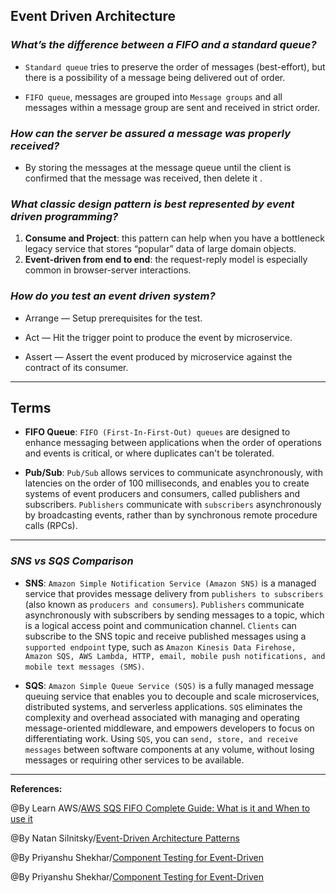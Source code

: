## **Event Driven Architecture**

### ***What’s the difference between a FIFO and a standard queue?***

- `Standard queue` tries to preserve the order of messages (best-effort), but there is a possibility of a message being delivered out of order.

- `FIFO queue`, messages are grouped into `Message groups` and all messages within a message group are sent and received in strict order.

### ***How can the server be assured a message was properly received?***

- By storing the messages at the message queue until the client is confirmed that the message was received, then delete it .

### ***What classic design pattern is best represented by event driven programming?***

1. **Consume and Project**: this pattern can help when you have a bottleneck legacy service that stores “popular” data of large domain objects.
2. **Event-driven from end to end**: the request-reply model is especially common in browser-server interactions.


### ***How do you test an event driven system?***

- Arrange — Setup prerequisites for the test.

- Act — Hit the trigger point to produce the event by microservice.

- Assert — Assert the event produced by microservice against the contract of its consumer.


-----------------------------------------------


## **Terms**

- **FIFO Queue**: `FIFO (First-In-First-Out) queues` are designed to enhance messaging between applications when the order of operations and events is critical, or where duplicates can't be tolerated. 


- **Pub/Sub**: `Pub/Sub` allows services to communicate asynchronously, with latencies on the order of 100 milliseconds, and enables you to create systems of event producers and consumers, called publishers and subscribers. `Publishers` communicate with `subscribers` asynchronously by broadcasting events, rather than by synchronous remote procedure calls (RPCs).


-----------------------------------------------

### ***SNS vs SQS Comparison***

- **SNS**: `Amazon Simple Notification Service (Amazon SNS)` is a managed service that provides message delivery from `publishers to subscribers` (also known as `producers and consumers`). `Publishers` communicate asynchronously with subscribers by sending messages to a topic, which is a logical access point and communication channel. `Clients` can subscribe to the SNS topic and receive published messages using a `supported endpoint` type, such as `Amazon Kinesis Data Firehose, Amazon SQS, AWS Lambda, HTTP, email, mobile push notifications, and mobile text messages (SMS)`.

- **SQS**: `Amazon Simple Queue Service (SQS)` is a fully managed message queuing service that enables you to decouple and scale microservices, distributed systems, and serverless applications. `SQS` eliminates the complexity and overhead associated with managing and operating message-oriented middleware, and empowers developers to focus on differentiating work. Using `SQS`, you can `send, store, and receive messages` between software components at any volume, without losing messages or requiring other services to be available. 


-------------------------------------------------------------


**References:**

@By Learn AWS/[AWS SQS FIFO Complete Guide: What is it and When to use it](https://www.learnaws.org/2020/12/21/aws-sqs-fifo-deep-dive/) 

@By Natan Silnitsky/[Event-Driven Architecture Patterns](https://medium.com/wix-engineering/6-event-driven-architecture-patterns-part-1-93758b253f47)

@By Priyanshu Shekhar/[Component Testing for Event-Driven](https://dzone.com/articles/component-testing-for-event-driven-microservice)

@By Priyanshu Shekhar/[Component Testing for Event-Driven](https://dzone.com/articles/component-testing-for-event-driven-microservice)